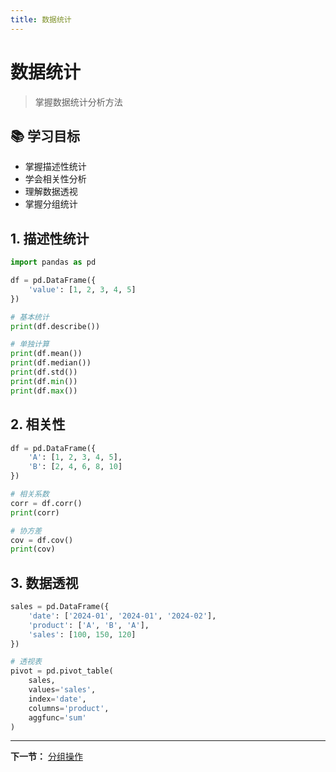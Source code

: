 ```yaml
---
title: 数据统计
---
```


# 数据统计

> 掌握数据统计分析方法

## 📚 学习目标

- 掌握描述性统计
- 学会相关性分析
- 理解数据透视
- 掌握分组统计

## 1. 描述性统计

```python
import pandas as pd

df = pd.DataFrame({
    'value': [1, 2, 3, 4, 5]
})

# 基本统计
print(df.describe())

# 单独计算
print(df.mean())
print(df.median())
print(df.std())
print(df.min())
print(df.max())
```

## 2. 相关性

```python
df = pd.DataFrame({
    'A': [1, 2, 3, 4, 5],
    'B': [2, 4, 6, 8, 10]
})

# 相关系数
corr = df.corr()
print(corr)

# 协方差
cov = df.cov()
print(cov)
```

## 3. 数据透视

```python
sales = pd.DataFrame({
    'date': ['2024-01', '2024-01', '2024-02'],
    'product': ['A', 'B', 'A'],
    'sales': [100, 150, 120]
})

# 透视表
pivot = pd.pivot_table(
    sales,
    values='sales',
    index='date',
    columns='product',
    aggfunc='sum'
)
```

---

**下一节：** [分组操作](10-分组操作.md)
